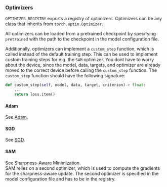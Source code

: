 ### Optimizers

`OPTIMIZER_REGISTRY` exports a registry of optimizers. Optimizers can be any class that inherits from `torch.optim.Optimizer`.

All optimizers can be loaded from a pretrained checkpoint by specifying `pretrained` with the path to the checkpoint in the model configuration file.

Additionally, optimizers can implement a `custom_step` function, which is called instead of the default training step. This can be used to implement custom training steps for e.g. the `SAM` optimizer.
You dont have to worry about the device, since the model, data, targets, and optimizer are already moved to the correct device before calling the `custom_step` function.
The `custom_step` function should have the following signature:

```python
def custom_step(self, model, data, target, criterion)-> float:
    ...
    return loss.item()
```

#### Adam

See [Adam](https://pytorch.org/docs/stable/generated/torch.optim.Adam.html).

#### SGD

See [SGD](https://pytorch.org/docs/stable/generated/torch.optim.SGD.html).

#### SAM

See [Sharpness-Aware Minimization](https://github.com/davda54/sam).\
SAM relies on a second optimizer, which is used to compute the gradients for the sharpness-aware update.
The second optimizer is specified in the model configuration file and has to be in the registry.
